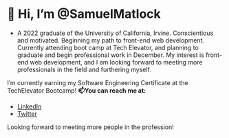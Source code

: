 # 👋 Hi, I’m @SamuelMatlock
- A 2022 graduate of the University of California, Irvine. Conscientious and motivated. Beginning my path to front-end web development. Currently attending boot camp at Tech Elevator, and planning to graduate and begin professional work in December. My interest is front-end web development, and I am looking forward to meeting more professionals in the field and furthering myself.

I’m currently earning my Software Engineering Certificate at the TechElevator Bootcamp!
**📫You can reach me at:**
- [LinkedIn](linkedin.com/in/samuelmatlock/)
- [Twitter](twitter.com/samuelmatlock)

Looking forward to meeting more people in the profession!

[](https://imgc.allpostersimages.com/img/posters/two-henchman-student-loan-sharks-approach-a-scared-young-man-one-b-new-yorker-cartoon_u-L-PYSEPZ0.jpg?artHeight=550&artPerspective=n&artWidth=550)

